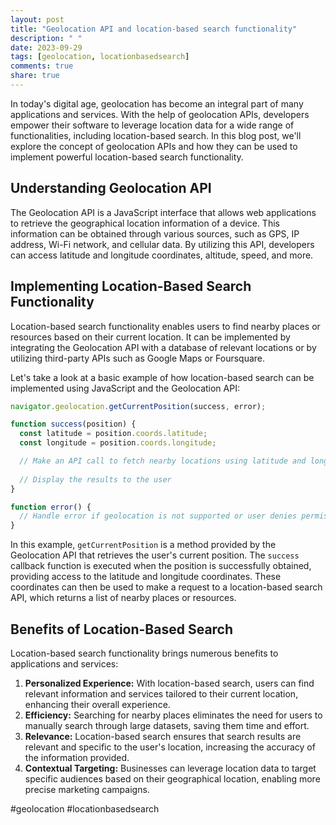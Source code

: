```yaml
---
layout: post
title: "Geolocation API and location-based search functionality"
description: " "
date: 2023-09-29
tags: [geolocation, locationbasedsearch]
comments: true
share: true
---
```


In today's digital age, geolocation has become an integral part of many applications and services. With the help of geolocation APIs, developers empower their software to leverage location data for a wide range of functionalities, including location-based search. In this blog post, we'll explore the concept of geolocation APIs and how they can be used to implement powerful location-based search functionality.

## Understanding Geolocation API

The Geolocation API is a JavaScript interface that allows web applications to retrieve the geographical location information of a device. This information can be obtained through various sources, such as GPS, IP address, Wi-Fi network, and cellular data. By utilizing this API, developers can access latitude and longitude coordinates, altitude, speed, and more.

## Implementing Location-Based Search Functionality

Location-based search functionality enables users to find nearby places or resources based on their current location. It can be implemented by integrating the Geolocation API with a database of relevant locations or by utilizing third-party APIs such as Google Maps or Foursquare.

Let's take a look at a basic example of how location-based search can be implemented using JavaScript and the Geolocation API:

```javascript
navigator.geolocation.getCurrentPosition(success, error);

function success(position) {
  const latitude = position.coords.latitude;
  const longitude = position.coords.longitude;

  // Make an API call to fetch nearby locations using latitude and longitude coordinates
  
  // Display the results to the user
}

function error() {
  // Handle error if geolocation is not supported or user denies permission
}
```

In this example, `getCurrentPosition` is a method provided by the Geolocation API that retrieves the user's current position. The `success` callback function is executed when the position is successfully obtained, providing access to the latitude and longitude coordinates. These coordinates can then be used to make a request to a location-based search API, which returns a list of nearby places or resources.

## Benefits of Location-Based Search

Location-based search functionality brings numerous benefits to applications and services:

1. **Personalized Experience:** With location-based search, users can find relevant information and services tailored to their current location, enhancing their overall experience.
2. **Efficiency:** Searching for nearby places eliminates the need for users to manually search through large datasets, saving them time and effort.
3. **Relevance:** Location-based search ensures that search results are relevant and specific to the user's location, increasing the accuracy of the information provided.
4. **Contextual Targeting:** Businesses can leverage location data to target specific audiences based on their geographical location, enabling more precise marketing campaigns.

#geolocation #locationbasedsearch